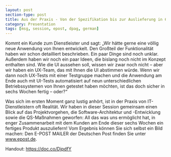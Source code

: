 ```yaml
---
layout: post
section-type: post
title: Aus der Praxis - Von der Spezifikation bis zur Auslieferung in 6 Wochen
category: Presentation
tags: [msg, session, epost, dpag, german]
---
```

<p>
Kommt ein Kunde zum Dienstleister und sagt: „Wir hätte gerne eine völlig neue Anwendung von Ihnen entwickelt. Den Großteil der Funktionalität haben wir schon detailliert beschrieben. Ein paar Dinge sind noch unklar. Außerdem haben wir noch ein paar Ideen, die bislang noch nicht im Konzept enthalten sind. Wie die UI aussehen soll, wissen wir zwar noch nicht – aber wir haben ein UX-Team, das mit Ihnen die UI abstimmen würde. Wenn wir dann noch UX-Tests mit einer Testgruppe machen und die Anwendung am Ende auch mit UI-Tests automatisiert auf neun unterschiedlichen Betriebssystemen von Ihnen getestet haben möchten, ist das doch sicher in sechs Wochen fertig – oder?“</p>

<p>Was sich im ersten Moment ganz lustig anhört, ist in der Praxis von IT-Dienstleistern oft Realität. Wir haben in dieser Session gemeinsam einen Blick auf das Projektvorgehen, die Software-Architektur und -Entwicklung sowie die QS-Maßnahmen geworfen: All das was uns ermöglicht hat, in enger Zusammenarbeit mit dem Kunden am Ende dieser sechs Wochen ein fertiges Produkt auszuliefern! Vom Ergebnis können Sie sich selbst ein Bild machen: Den E-POST MAILER der Deutschen Post finden Sie unter <a href="http://www.epost.de/">www.epost.de</a>.</p>

Handout: https://doc.co/DjpdfY
